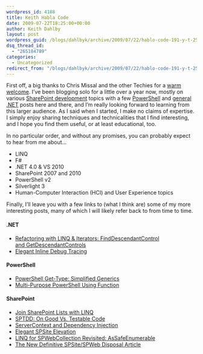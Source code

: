 ```yaml
---
wordpress_id: 4188
title: Keith Habla Code
date: 2009-07-22T18:25:00+00:00
author: Keith Dahlby
layout: post
wordpress_guid: /blogs/dahlbyk/archive/2009/07/22/hablo-code-191-y-t-250.aspx
dsq_thread_id:
  - "265184789"
categories:
  - Uncategorized
redirect_from: "/blogs/dahlbyk/archive/2009/07/22/hablo-code-191-y-t-250.aspx/"
---
```

First off, a big thanks to Chris Missal and the other Techies for a [warm welcome](/blogs/chrismissal/archive/2009/07/10/lostechies-welcomes-keith-dahlby.aspx " LosTechies welcomes Keith Dahlby"). I&#8217;ve been blogging solo for a little over a year now, mostly on various [SharePoint development](http://solutionizing.net/category/sharepoint/) topics with a few [PowerShell](http://solutionizing.net/category/powershell/) and [general .NET](http://solutionizing.net/category/net/) posts here and there, and I&#8217;m really looking forward to learning from this larger audience. As I said when I started, I make no claims of expertise. I simply enjoy sharing techniques and technicalities that I find interesting, and I hope you find them useful, or at least educational, too.

In no particular order, and without any promises, you can probably expect to hear from me about&#8230;

  * LINQ
  * F#
  * .NET 4.0 & VS 2010 
  * SharePoint 2007 and 2010
  * PowerShell v2
  * Silverlight 3
  * Human-Computer Interaction (HCI) and User Experience topics

Finally, I&#8217;ll leave you with a few links to (what I think are) some of my more interesting posts, many of which I will likely refer back to from time to time.

#### .NET

  * <a href="http://solutionizing.net/2009/06/23/refactoring-with-linq-iterators-finddescendantcontrol-and-getdescendantcontrols/" rel="bookmark">Refactoring with LINQ & Iterators: FindDescendantControl and&nbsp;GetDescendantControls</a> 
  * <a href="http://solutionizing.net/2009/04/14/elegant-inline-debug-tracing/" rel="bookmark">Elegant Inline Debug&nbsp;Tracing</a> 

#### PowerShell

  * <a href="http://solutionizing.net/2009/01/01/powershell-get-type-simplified-generics/" rel="bookmark">PowerShell Get-Type: Simplified&nbsp;Generics</a> 
  * <a href="http://solutionizing.net/2008/09/21/multi-purpose-powershell-using-function/" rel="bookmark">Multi-Purpose PowerShell Using&nbsp;Function</a> 

#### SharePoint

  * <a href="http://solutionizing.net/2009/04/30/join-sharepoint-lists-with-linq/" rel="bookmark">Join SharePoint Lists with&nbsp;LINQ</a> 
  * <a href="http://solutionizing.net/2009/02/20/sptdd-on-good-vs-testable-code/" rel="bookmark">SPTDD: On Good Vs. Testable&nbsp;Code</a> 
  * <a href="http://solutionizing.net/2009/02/14/servercontext-and-dependency-injection/" rel="bookmark">ServerContext and Dependency&nbsp;Injection</a> 
  * <a href="http://solutionizing.net/2009/01/06/elegant-spsite-elevation/" rel="bookmark">Elegant SPSite&nbsp;Elevation</a> 
  * <a href="http://solutionizing.net/2009/01/05/linq-for-spwebcollection-revisited-assafeenumerable/" rel="bookmark">LINQ for SPWebCollection Revisited:&nbsp;AsSafeEnumerable</a> 
  * <a href="http://solutionizing.net/2008/12/06/the-new-definitive-spsitespweb-disposal-article/" rel="bookmark">The New Definitive SPSite/SPWeb Disposal&nbsp;Article</a>